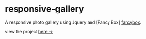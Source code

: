 # responsive-gallery

A responsive photo gallery using Jquery and [Fancy Box]
[fancybox].


view the project [here &rarr;][onrn9]

[fancybox]: http://fancybox.net/
[onrn9]: https://mconnor.github.io/responsive-gallery/
